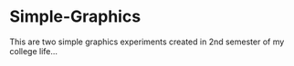 # Simple-Graphics
This are two simple graphics experiments created in 2nd semester of my college life...

